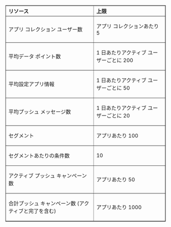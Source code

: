 <table cellspacing="0" border="1">
<tr>
   <th align="left" valign="middle">リソース</th>
   <th align="left" valign="middle">上限</th>
</tr>
<tr>
   <td valign="middle"><p>アプリ コレクション ユーザー数</p></td>
   <td valign="middle"><p>アプリ コレクションあたり 5</p></td>
</tr>
<tr>
   <td valign="middle"><p>平均データ ポイント数</p></td>
   <td valign="middle"><p>1 日あたりアクティブ ユーザーごとに 200</p></td>
</tr>
<tr>
   <td valign="middle"><p>平均設定アプリ情報</p></td>
   <td valign="middle"><p>1 日あたりアクティブ ユーザーごとに 50</p></td>
</tr>
<tr>
   <td valign="middle"><p>平均プッシュ メッセージ数</p></td>
   <td valign="middle"><p>1 日あたりアクティブ ユーザーごとに 20</p></td>
</tr>
<tr>
   <td valign="middle"><p>セグメント</p></td>
   <td valign="middle"><p>アプリあたり 100</p></td>
</tr>
<tr>
   <td valign="middle"><p>セグメントあたりの条件数</p></td>
   <td valign="middle"><p>10</p></td>
</tr>
<tr>
   <td valign="middle"><p>アクティブ プッシュ キャンペーン数</p></td>
   <td valign="middle"><p>アプリあたり 50</p></td>
</tr>
<tr>
   <td valign="middle"><p>合計プッシュ キャンペーン数 (アクティブと完了を含む)</p></td>
   <td valign="middle"><p>アプリあたり 1000</p></td>
</tr>
</table>

<!---HONumber=62-->